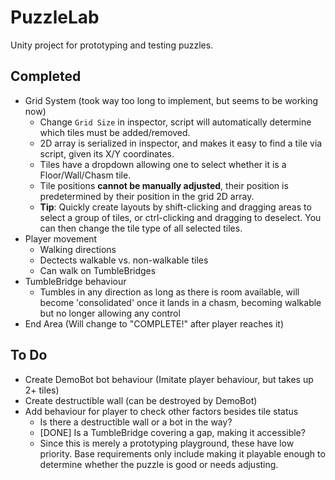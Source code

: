 # PuzzleLab

Unity project for prototyping and testing puzzles.

## Completed

- Grid System (took way too long to implement, but seems to be working now)
    - Change `Grid Size` in inspector, script will automatically determine which tiles must be added/removed.
    - 2D array is serialized in inspector, and makes it easy to find a tile via script, given its X/Y coordinates.
    - Tiles have a dropdown allowing one to select whether it is a Floor/Wall/Chasm tile.
    - Tile positions **cannot be manually adjusted**, their position is predetermined by their position in the grid 2D array.
    - **Tip**: Quickly create layouts by shift-clicking and dragging areas to select a group of tiles, or ctrl-clicking and dragging to deselect. You can then change the tile type of all selected tiles. 
- Player movement
    - Walking directions
    - Dectects walkable vs. non-walkable tiles
    - Can walk on TumbleBridges
- TumbleBridge behaviour
    - Tumbles in any direction as long as there is room available, will become 'consolidated' once it lands in a chasm, becoming walkable but no longer allowing any control
- End Area (Will change to "COMPLETE!" after player reaches it)

## To Do

- Create DemoBot bot behaviour (Imitate player behaviour, but takes up 2+ tiles)
- Create destructible wall (can be destroyed by DemoBot)
- Add behaviour for player to check other factors besides tile status
    - Is there a destructible wall or a bot in the way?
    - [DONE] Is a TumbleBridge covering a gap, making it accessible?
    - Since this is merely a prototyping playground, these have low priority. Base requirements only include making it playable enough to determine whether the puzzle is good or needs adjusting.